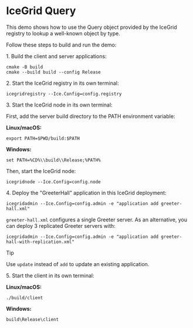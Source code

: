 # IceGrid Query

This demo shows how to use the Query object provided by the IceGrid registry to lookup a well-known object by type.

Follow these steps to build and run the demo:

1\. Build the client and server applications:

```shell
cmake -B build
cmake --build build --config Release
```

2\. Start the IceGrid registry in its own terminal:

```shell
icegridregistry --Ice.Config=config.registry
```

3\. Start the IceGrid node in its own terminal:

First, add the server build directory to the PATH environment variable:

**Linux/macOS:**

```shell
export PATH=$PWD/build:$PATH
```

**Windows:**

```shell
set PATH=%CD%\\build\\Release;%PATH%
```

Then, start the IceGrid node:

```shell
icegridnode --Ice.Config=config.node
```

4\. Deploy the "GreeterHall" application in this IceGrid deployment:

```shell
icegridadmin --Ice.Config=config.admin -e "application add greeter-hall.xml"
```

`greeter-hall.xml` configures a single Greeter server. As an alternative, you can deploy 3 replicated Greeter servers
with:

```shell
icegridadmin --Ice.Config=config.admin -e "application add greeter-hall-with-replication.xml"
```

> [!TIP]
> Use `update` instead of `add` to update an existing application.

5\. Start the client in its own terminal:

**Linux/macOS:**

```shell
./build/client
```

**Windows:**

```shell
build\Release\client
```
